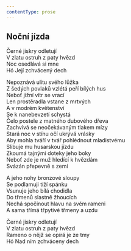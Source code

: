 ```yaml
---
contentType: prose
---
```


## Noční jízda

Černé jiskry odletují  
V zlatu ostruh z paty hvězd  
Noc osedlává si mne  
Hó Její zchvácený dech

Nepoznává ulitu svého lůžka  
Z šedých povlaků vzlétá peří bílých hus  
Neboť jižní vítr se vrací  
Len prostěradla vstane z mrtvých  
A v modrém květenství  
Se k nanebevzetí schystá  
Čelo postele z matného dubového dřeva  
Zachvívá se neočekávaným tlakem mízy  
Stará noc v stínu očí ukrývá vrásky  
Aby mohla tváří v tvář pohlédnout mladistvému  
Slibuje mu husarskou jízdu  
Zkoumá tajnými doteky jeho boky  
Neboť zde je muž hledící k hvězdám  
Svázán přepevně s zemí

A jeho nohy bronzové sloupy  
Se podlamuji tíží spánku  
Vsunuje jeho bílá chodidla  
Do třmenů slastně žhoucích  
Nechá spočinout hlavu na svém rameni  
A sama třímá třpytivé třmeny a uzdu

Černé jiskry odletují  
V zlatu ostruh z paty hvězd  
Rameno o nějž se opírá je ze tmy  
Hó Nad ním zchváceny dech
